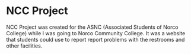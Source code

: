 # NCC Project

NCC Project was created for the ASNC (Associated Students of Norco College) while I was going to Norco Community College. It was a website that students could use to report report problems with the restrooms and other facilities.